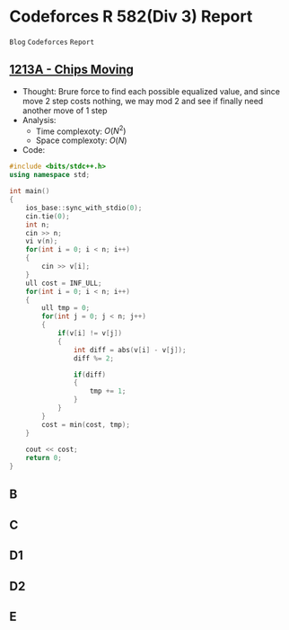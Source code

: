 # Codeforces R 582(Div 3) Report
`Blog` `Codeforces` `Report`

## [1213A - Chips Moving](https://codeforces.com/contest/1213/problem/A)
* Thought: Brure force to find each possible equalized value, and since move 2 step costs nothing, we may mod 2 and see if finally need another move of 1 step
* Analysis: 
    * Time complexoty: $O(N^2)$
    * Space complexoty: $O(N)$
* Code:
```cpp
#include <bits/stdc++.h>
using namespace std;

int main()
{
    ios_base::sync_with_stdio(0);
    cin.tie(0);
    int n;
    cin >> n;
    vi v(n);
    for(int i = 0; i < n; i++)
    {
        cin >> v[i];
    }
    ull cost = INF_ULL;
    for(int i = 0; i < n; i++)
    {
        ull tmp = 0;
        for(int j = 0; j < n; j++)
        {
            if(v[i] != v[j])
            {
                int diff = abs(v[i] - v[j]);
                diff %= 2;

                if(diff)
                {
                    tmp += 1;
                }
            }
        }
        cost = min(cost, tmp);
    }
    
    cout << cost;
    return 0;
}
```
## B
## C
## D1
## D2
## E
#
